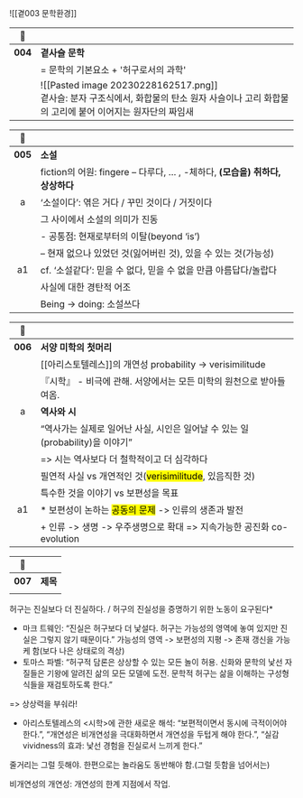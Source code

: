 ![[곁003 문학환경]]





| 🔗 |  |
| :-: | - |
| **004** | **곁사슬 문학** |
||= 문학의 기본요소 + '허구로서의 과학'|
||![[Pasted image 20230228162517.png]]</br> 곁사슬: 분자 구조식에서, 화합물의 탄소 원자 사슬이나 고리 화합물의 고리에 붙어 이어지는 원자단의 짜임새

| 🔗 | |
| :-: | - |
| **005** | **소설**|
||fiction의 어원: fingere – 다루다, … , -체하다, **(모습을) 취하다, 상상하다**
|a|‘소설이다’: 엮은 거다 / 꾸민 것이다 / 거짓이다
||그 사이에서 소설의 의미가 진동
||- 공통점: 현재로부터의 이탈(beyond ‘is’) 
||– 현재 없으나 있었던 것(잃어버린 것), 있을 수 있는 것(가능성)
|a1|cf. ‘소설같다’: 믿을 수 없다, 믿을 수 없을 만큼 아름답다/놀랍다 
||사실에 대한 경탄적 어조
||Being -> doing: 소설쓰다

| 🔗 | |
| :-: | - |
| **006** | **서양 미학의 첫머리**|
||[[아리스토텔레스]]의 개연성 probability -> verisimilitude
||『시학』 - 비극에 관해. 서양에서는 모든 미학의 원천으로 받아들여옴.
|a| **역사와 시**|
||“역사가는 실제로 일어난 사실, 시인은 일어날 수 있는 일(probability)을 이야기”
||=> 시는 역사보다 더 철학적이고 더 심각하다
||필연적 사실 vs 개연적인 것(<mark class="hltr-yellow">verisimilitude</mark>, 있음직한 것)|
||특수한 것을 이야기 vs 보편성을 목표
|a1|* 보편성이 논하는 <mark class="hltr-yellow">공동의 문제</mark> -> 인류의 생존과 발전 
||+ 인류 -> 생명 -> 우주생명으로 확대 => 지속가능한 공진화 co-evolution


| 🔗 | |
| :-: | - |
| **007** | **제목**|
|||

허구는 진실보다 더 진실하다. / 허구의 진실성을 증명하기 위한 노동이 요구된다*
* 마크 트웨인: “진실은 허구보다 더 낯설다. 허구는 가능성의 영역에 놓여 있지만 진실은 그렇지 않기 때문이다.” 가능성의 영역 -> 보편성의 지평 -> 존재 갱신을 가능케 함(보다 나은 상태로의 격상)
* 토마스 파벨: “허구적 담론은 상상할 수 있는 모든 놀이 허용. 신화와 문학의 낯선 자질들은 기왕에 알려진 삶의 모든 모델에 도전. 문학적 허구는 삶을 이해하는 구성형식들을 재검토하도록 한다.”

=> 상상력을 부숴라!

* 아리스토텔레스의 <시학>에 관한 새로운 해석: “보편적이면서 동시에 극적이어야 한다.”, “개연성은 비개연성을 극대화하면서 개연성을 두텁게 해야 한다.”, “실감vividness의 효과: 낯선 경험을 진실로서 느끼게 한다.”

줄거리는 그럴 듯해야. 한편으로는 놀라움도 동반해야 함.(그럴 듯함을 넘어서는)

비개연성의 개연성: 개연성의 한계 지점에서 작업.